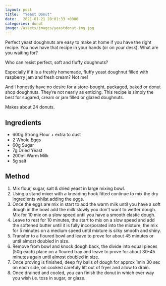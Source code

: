 ```yaml
---
layout: post
title:  "Yeast Donut"
date:   2021-01-21 20:01:33 +0000
categories: donut
image: /assets/images/yeastdonut-img.jpg
---
```

Perfect yeast doughnuts are easy to make at home if you have the right recipe. You now have that recipe in your hands (or on your desk). What are you waiting for?

Who can resist perfect, soft and fluffy doughnuts?

Especially if it is a freshly homemade, fluffy yeast doughnut filled with raspberry jam and fresh cream? Not me!

And I honestly have no desire for a store-bought, packaged, baked or donut shop doughnuts. They’re not nearly as enticing. This recipe is simply the best for sugared, cream or jam filled or glazed doughnuts.

Makes about 24 donuts.

## Ingredients

* 600g Strong Flour + extra to dust
* 2 Whole Eggs
* 60g Sugar
* 7g Dried Yeast
* 200ml Warm Milk
* 5g salt


## Method

1. Mix flour, sugar, salt & dried yeast in large mixing bowl.
2. Using a stand mixer with a kneading hook fitted continue to mix the dry ingredients whilst adding the eggs.
3. Once the eggs are mix in start to add the warm milk until you have a soft dough in the bowl add the milk slowly you don't want to wetter dough. Mix for 10 mix on a slow speed until you have a smooth elastic dough.
4. Leave to rest for 10 minutes, the start to mix on a slow speed and add the softened butter until it is fully incorporated into the mixture, the mix for 5 minutes on a medium speed until mixture is silky smooth and shiny.
5. Transfer to a floured bowl and leave to prove for about 45 minutes or until almost doubled in size.
6. Remove from bowl and knock dough back, the divide into equal pieces (50g each) place on a floured tray and leave to prove for about 30-45 minutes again until almost doubled in size.
7. Once proving is finished, deep fry balls of dough for approx 1min 30 sec on each side, on cooked carefuly lift out of fryer and allow to drain.
8. Once drained and cooled, you can finish the donut in which ever way you wish i.e. toss in sugar, or glaze.
